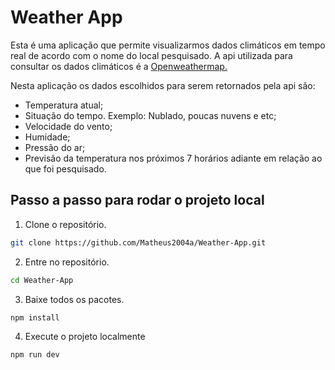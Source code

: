 # Weather App 

Esta é uma aplicação que permite visualizarmos dados climáticos em tempo real de acordo com o nome do local pesquisado. 
A api utilizada para consultar os dados climáticos é a [Openweathermap.](https://openweathermap.org/)

Nesta aplicação os dados escolhidos para serem retornados pela api são:

- Temperatura atual;
- Situação do tempo. Exemplo: Nublado, poucas nuvens e etc;
- Velocidade do vento;
- Humidade;
- Pressão do ar;
- Previsão da temperatura nos próximos 7 horários adiante em relação ao que foi pesquisado.

## Passo a passo para rodar o projeto local

1. Clone o repositório.
```bash
git clone https://github.com/Matheus2004a/Weather-App.git
```

2. Entre no repositório.
```bash
cd Weather-App
```

3. Baixe todos os pacotes.
```bash
npm install
```

4. Execute o projeto localmente
```bash
npm run dev
```